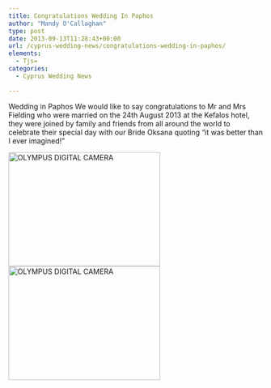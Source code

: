 ```yaml
---
title: Congratulations Wedding In Paphos
author: "Mandy O'Callaghan"
type: post
date: 2013-09-13T11:28:43+00:00
url: /cyprus-wedding-news/congratulations-wedding-in-paphos/
elements:
  - Tjs=
categories:
  - Cyprus Wedding News

---
```

Wedding in Paphos We would like to say congratulations to Mr and Mrs Fielding who were married on the 24th August 2013 at the Kefalos hotel, they were joined by family and friends from all around the world to celebrate their special day with our Bride Oksana quoting &#8220;it was better than I ever imagined!&#8221;

[<img class="alignleft size-medium wp-image-981" alt="OLYMPUS DIGITAL CAMERA" src="http://www.amazingcyprusweddings.com/wp-content/uploads/2013/09/P8240156-300x225.jpg" width="300" height="225" srcset="https://www.amazingcyprusweddings.com/wp-content/uploads/2013/09/P8240156-300x225.jpg 300w, https://www.amazingcyprusweddings.com/wp-content/uploads/2013/09/P8240156-446x335.jpg 446w, https://www.amazingcyprusweddings.com/wp-content/uploads/2013/09/P8240156-386x290.jpg 386w, https://www.amazingcyprusweddings.com/wp-content/uploads/2013/09/P8240156-266x200.jpg 266w, https://www.amazingcyprusweddings.com/wp-content/uploads/2013/09/P8240156-196x147.jpg 196w, https://www.amazingcyprusweddings.com/wp-content/uploads/2013/09/P8240156.jpg 480w" sizes="(max-width: 300px) 100vw, 300px" />][1] [<img class="alignleft size-medium wp-image-985" alt="OLYMPUS DIGITAL CAMERA" src="http://www.amazingcyprusweddings.com/wp-content/uploads/2013/09/P8240097-300x225.jpg" width="300" height="225" srcset="https://www.amazingcyprusweddings.com/wp-content/uploads/2013/09/P8240097-300x225.jpg 300w, https://www.amazingcyprusweddings.com/wp-content/uploads/2013/09/P8240097-446x335.jpg 446w, https://www.amazingcyprusweddings.com/wp-content/uploads/2013/09/P8240097-386x290.jpg 386w, https://www.amazingcyprusweddings.com/wp-content/uploads/2013/09/P8240097-266x200.jpg 266w, https://www.amazingcyprusweddings.com/wp-content/uploads/2013/09/P8240097-196x147.jpg 196w, https://www.amazingcyprusweddings.com/wp-content/uploads/2013/09/P8240097.jpg 480w" sizes="(max-width: 300px) 100vw, 300px" />][2]

&nbsp;

&nbsp;

 [1]: http://www.amazingcyprusweddings.com/wp-content/uploads/2013/09/P8240156.jpg
 [2]: http://www.amazingcyprusweddings.com/wp-content/uploads/2013/09/P8240097.jpg